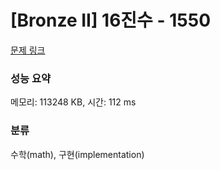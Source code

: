 # [Bronze II] 16진수 - 1550 

[문제 링크](https://www.acmicpc.net/problem/1550) 

### 성능 요약

메모리: 113248 KB, 시간: 112 ms

### 분류

수학(math), 구현(implementation)

